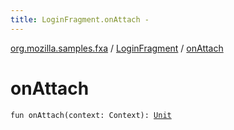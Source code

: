 ```yaml
---
title: LoginFragment.onAttach - 
---
```


[org.mozilla.samples.fxa](../index.html) / [LoginFragment](index.html) / [onAttach](./on-attach.html)

# onAttach

`fun onAttach(context: Context): `[`Unit`](https://kotlinlang.org/api/latest/jvm/stdlib/kotlin/-unit/index.html)